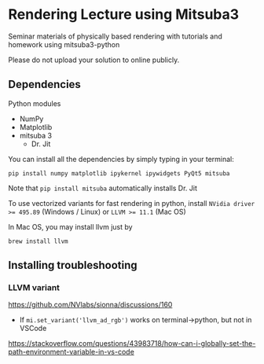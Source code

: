# Rendering Lecture using Mitsuba3
Seminar materials of physically based rendering with tutorials and homework using mitsuba3-python

Please do not upload your solution to online publicly.



## Dependencies

Python modules

* NumPy
* Matplotlib
* mitsuba 3
  * Dr. Jit


You can install all the dependencies by simply typing in your terminal:

`pip install numpy matplotlib ipykernel ipywidgets PyQt5 mitsuba`

Note that `pip install mitsuba` automatically installs Dr. Jit



To use vectorized variants for fast rendering in python, install `NVidia driver >= 495.89` (Windows / Linux) or `LLVM >= 11.1` (Mac OS)

In Mac OS, you may install llvm just by

`brew install llvm`



## Installing troubleshooting

### LLVM variant

https://github.com/NVlabs/sionna/discussions/160



* If `mi.set_variant('llvm_ad_rgb')` works on terminal->python, but not in VSCode

https://stackoverflow.com/questions/43983718/how-can-i-globally-set-the-path-environment-variable-in-vs-code
